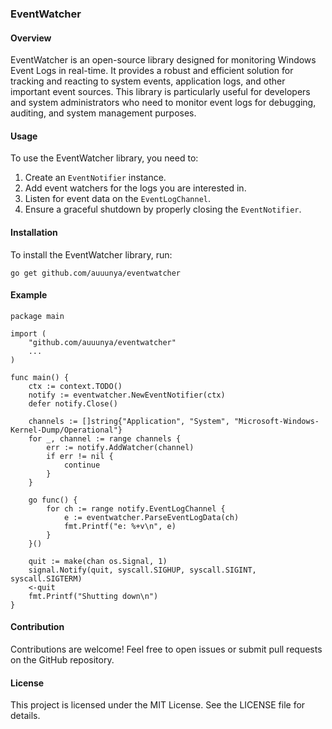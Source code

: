 ### EventWatcher
#### Overview
EventWatcher is an open-source library designed for monitoring Windows Event Logs in real-time. It provides a robust and efficient solution for tracking and reacting to system events, application logs, and other important event sources. This library is particularly useful for developers and system administrators who need to monitor event logs for debugging, auditing, and system management purposes.

#### Usage
To use the EventWatcher library, you need to:
1. Create an `EventNotifier` instance.
2. Add event watchers for the logs you are interested in.
3. Listen for event data on the `EventLogChannel`.
4. Ensure a graceful shutdown by properly closing the `EventNotifier`.

#### Installation
To install the EventWatcher library, run:

```golang
go get github.com/auuunya/eventwatcher
```

#### Example
```golang
package main

import (
	"github.com/auuunya/eventwatcher"
    ...
)

func main() {
	ctx := context.TODO()
	notify := eventwatcher.NewEventNotifier(ctx)
	defer notify.Close()

	channels := []string{"Application", "System", "Microsoft-Windows-Kernel-Dump/Operational"}
	for _, channel := range channels {
		err := notify.AddWatcher(channel)
		if err != nil {
			continue
		}
	}

	go func() {
		for ch := range notify.EventLogChannel {
			e := eventwatcher.ParseEventLogData(ch)
			fmt.Printf("e: %+v\n", e)
		}
	}()

	quit := make(chan os.Signal, 1)
	signal.Notify(quit, syscall.SIGHUP, syscall.SIGINT, syscall.SIGTERM)
	<-quit
	fmt.Printf("Shutting down\n")
}

```

#### Contribution
Contributions are welcome! Feel free to open issues or submit pull requests on the GitHub repository.

#### License
This project is licensed under the MIT License. See the LICENSE file for details.
